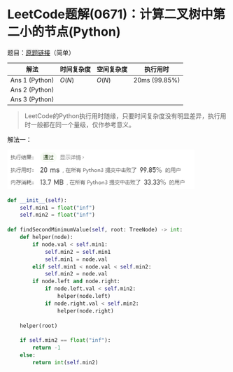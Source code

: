 # LeetCode题解(0671)：计算二叉树中第二小的节点(Python)

题目：[原题链接](https://leetcode-cn.com/problems/second-minimum-node-in-a-binary-tree/)（简单）

| 解法           | 时间复杂度 | 空间复杂度 | 执行用时      |
| -------------- | ---------- | ---------- | ------------- |
| Ans 1 (Python) | $O(N)$     | $O(N)$     | 20ms (99.85%) |
| Ans 2 (Python) |            |            |               |
| Ans 3 (Python) |            |            |               |

>  LeetCode的Python执行用时随缘，只要时间复杂度没有明显差异，执行用时一般都在同一个量级，仅作参考意义。

解法一：

![LeetCode题解(0671)：截图1.png](LeetCode题解(0671)：截图1.png)

```python
def __init__(self):
    self.min1 = float("inf")
    self.min2 = float("inf")

def findSecondMinimumValue(self, root: TreeNode) -> int:
    def helper(node):
        if node.val < self.min1:
            self.min2 = self.min1
            self.min1 = node.val
        elif self.min1 < node.val < self.min2:
            self.min2 = node.val
        if node.left and node.right:
            if node.left.val < self.min2:
                helper(node.left)
            if node.right.val < self.min2:
                helper(node.right)

    helper(root)

    if self.min2 == float("inf"):
        return -1
    else:
        return int(self.min2)
```